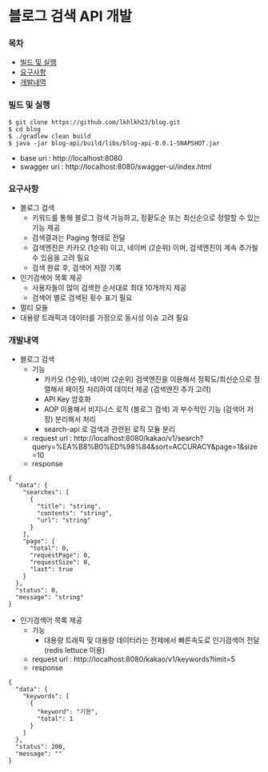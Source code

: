 # 블로그 검색 API 개발
### 목차
- [빌드 및 실행](#빌드-및-실행)
- [요구사항](#요구사항)
- [개발내역](#개발내역)



### 빌드 및 실행
```
$ git clone https://github.com/lkhlkh23/blog.git
$ cd blog
$ ./gradlew clean build
$ java -jar blog-api/build/libs/blog-api-0.0.1-SNAPSHOT.jar
```
- base uri : http://localhost:8080
- swagger uri : http://localhost:8080/swagger-ui/index.html

### 요구사항
- 블로그 검색
    - 키워드를 통해 블로그 검색 가능하고, 정홛도순 또는 최신순으로 정렬할 수 있는 기능 제공
    - 검색결과는 Paging 형태로 전달
    - 검색엔진은 카카오 (1순위) 이고, 네이버 (2순위) 이며, 검색엔진이 계속 추가될 수 있음을 고려 필요
    - 검색 완료 후, 검색어 저장 기록
- 인기검색어 목록 제공
    - 사용자들이 많이 검색한 순서대로 최대 10개까지 제공
    - 검색어 별로 검색된 횟수 표기 필요
- 멀티 모듈
- 대용량 트래픽과 데이터를 가정으로 동시성 이슈 고려 필요

### 개발내역
- 블로그 검색
    - 기능
      - 카카오 (1순위), 네이버 (2순위) 검색엔진을 이용해서 정확도/최신순으로 정렬해서 페이징 처리하여 데이터 제공 (검색엔진 추가 고려)
      - API Key 암호화
      - AOP 이용해서 비지니스 로직 (블로그 검색) 과 부수적인 기능 (검색어 저장) 분리해서 처리
      - search-api 로 검색과 관련된 로직 모듈 분리
    - request url : http://localhost:8080/kakao/v1/search?query=%EA%B8%B0%ED%98%84&sort=ACCURACY&page=1&size=10
    - response
```
{
  "data": {
    "searches": [
      {
        "title": "string",
        "contents": "string",
        "url": "string"
      }
    ],
    "page": {
      "total": 0,
      "requestPage": 0,
      "requestSize": 0,
      "last": true
    }
  },
  "status": 0,
  "message": "string"
}
```
- 인기검색어 목록 제공
    - 기능
        - 대용량 트래픽 및 대용량 데이터라는 전제에서 빠른속도로 인기검색어 전달 (redis lettuce 이용)
    - request url : http://localhost:8080/kakao/v1/keywords?limit=5
    - response
```
{
  "data": {
    "keywords": [
      {
        "keyword": "기현",
        "total": 1
      }
    ]
  },
  "status": 200,
  "message": ""
}
```

